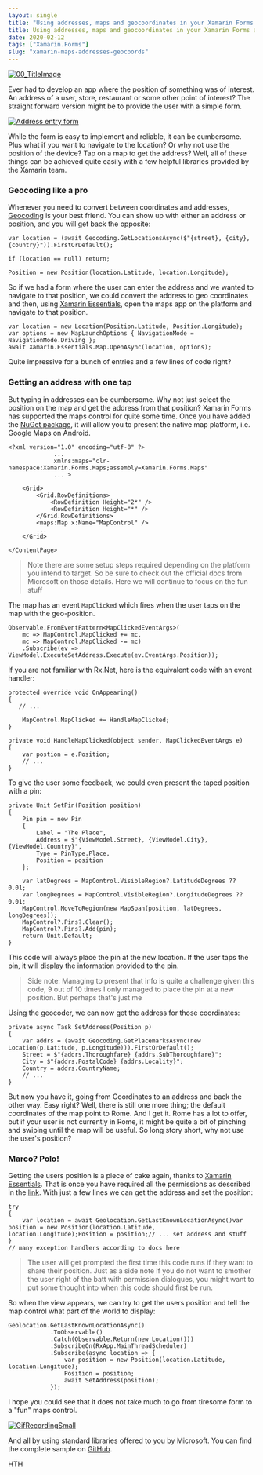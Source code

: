 ```yaml
---
layout: single
title: "Using addresses, maps and geocoordinates in your Xamarin Forms apps"
title: Using addresses, maps and geocoordinates in your Xamarin Forms apps
date: 2020-02-12
tags: ["Xamarin.Forms"]
slug: "xamarin-maps-addresses-geocoords"
---
```


[![00_TitleImage](https://mallibone.com/posts/files/fa8b38b3-5a2a-4d8b-8b01-8c1d3a455058.jpg "00_TitleImage")](https://mallibone.com/posts/files/bad03f25-d450-4278-ac55-69ca9780a8c5.jpg)

Ever had to develop an app where the position of something was of interest. An address of a user, store, restaurant or some other point of interest? The straight forward version might be to provide the user with a simple form.

[![Address entry form](https://mallibone.com/posts/files/12a03657-6545-411a-9d6a-2a211da91186.png "Address entry form")](https://mallibone.com/posts/files/89cdb3df-7181-406a-a3e4-c86aa3cfb554.png)

While the form is easy to implement and reliable, it can be cumbersome. Plus what if you want to navigate to the location? Or why not use the position of the device? Tap on a map to get the address? Well, all of these things can be achieved quite easily with a few helpful libraries provided by the Xamarin team.

### Geocoding like a pro

Whenever you need to convert between coordinates and addresses, [Geocoding](https://docs.microsoft.com/en-us/xamarin/essentials/geocoding?tabs=android) is your best friend. You can show up with either an address or position, and you will get back the opposite:


    var location = (await Geocoding.GetLocationsAsync($"{street}, {city}, {country}")).FirstOrDefault();
    
    if (location == null) return;
    
    Position = new Position(location.Latitude, location.Longitude);


So if we had a form where the user can enter the address and we wanted to navigate to that position, we could convert the address to geo coordinates and then, using [Xamarin Essentials](https://docs.microsoft.com/en-us/xamarin/essentials/maps?context=xamarin%2Fandroid&amp;tabs=android), open the maps app on the platform and navigate to that position.


    var location = new Location(Position.Latitude, Position.Longitude);
    var options = new MapLaunchOptions { NavigationMode = NavigationMode.Driving };
    await Xamarin.Essentials.Map.OpenAsync(location, options);


Quite impressive for a bunch of entries and a few lines of code right?

### Getting an address with one tap

But typing in addresses can be cumbersome. Why not just select the position on the map and get the address from that position? Xamarin Forms has supported the maps control for quite some time. Once you have added the [NuGet package](https://www.nuget.org/packages/Xamarin.Forms.Maps), it will allow you to present the native map platform, i.e. Google Maps on Android.


    <?xml version="1.0" encoding="utf-8" ?>
                 ...
                 xmlns:maps="clr-namespace:Xamarin.Forms.Maps;assembly=Xamarin.Forms.Maps"
                 ... >
    
        <Grid>
            <Grid.RowDefinitions>
                <RowDefinition Height="2*" />
                <RowDefinition Height="*" />
            </Grid.RowDefinitions>
            <maps:Map x:Name="MapControl" />
            ...
        </Grid>
    
    </ContentPage>





> Note there are some setup steps required depending on the platform you intend to target. So be sure to check out the official docs from Microsoft on those details. Here we will continue to focus on the fun stuff


The map has an event `MapClicked` which fires when the user taps on the map with the geo-position.


    Observable.FromEventPattern<MapClickedEventArgs>(
        mc => MapControl.MapClicked += mc, 
        mc => MapControl.MapClicked -= mc)
        .Subscribe(ev => ViewModel.ExecuteSetAddress.Execute(ev.EventArgs.Position));


If you are not familiar with Rx.Net, here is the equivalent code with an event handler:


    protected override void OnAppearing()
    {
       // ...
    
        MapControl.MapClicked += HandleMapClicked;
    }
    
    private void HandleMapClicked(object sender, MapClickedEventArgs e)
    {
        var postion = e.Position;
        // ...
    }


To give the user some feedback, we could even present the taped position with a pin:


    private Unit SetPin(Position position)
    {
        Pin pin = new Pin
        {
            Label = "The Place",
            Address = $"{ViewModel.Street}, {ViewModel.City}, {ViewModel.Country}",
            Type = PinType.Place,
            Position = position
        };
    
        var latDegrees = MapControl.VisibleRegion?.LatitudeDegrees ?? 0.01;
        var longDegrees = MapControl.VisibleRegion?.LongitudeDegrees ?? 0.01;
        MapControl.MoveToRegion(new MapSpan(position, latDegrees, longDegrees));
        MapControl?.Pins?.Clear();
        MapControl?.Pins?.Add(pin);
        return Unit.Default;
    }


This code will always place the pin at the new location. If the user taps the pin, it will display the information provided to the pin.


> Side note: Managing to present that info is quite a challenge given this code, 9 out of 10 times I only managed to place the pin at a new position. But perhaps that's just me


Using the geocoder, we can now get the address for those coordinates:


    private async Task SetAddress(Position p)
    {
        var addrs = (await Geocoding.GetPlacemarksAsync(new Location(p.Latitude, p.Longitude))).FirstOrDefault();
        Street = $"{addrs.Thoroughfare} {addrs.SubThoroughfare}";
        City = $"{addrs.PostalCode} {addrs.Locality}";
        Country = addrs.CountryName;
        // ...
    }


But now you have it, going from Coordinates to an address and back the other way. Easy right? Well, there is still one more thing; the default coordinates of the map point to Rome. And I get it. Rome has a lot to offer, but if your user is not currently in Rome, it might be quite a bit of pinching and swiping until the map will be useful. So long story short, why not use the user's position?

### Marco? Polo!

Getting the users position is a piece of cake again, thanks to [Xamarin Essentials](https://docs.microsoft.com/en-us/xamarin/essentials/geolocation?context=xamarin%2Fandroid&amp;tabs=android). That is once you have required all the permissions as described in the [link](https://docs.microsoft.com/en-us/xamarin/essentials/geolocation?context=xamarin%2Fandroid&amp;tabs=android#get-started). With just a few lines we can get the address and set the position:


    try
    {
        var location = await Geolocation.GetLastKnownLocationAsync()var position = new Position(location.Latitude, location.Longitude);Position = position;// ... set address and stuff
    }
    // many exception handlers according to docs here





> The user will get prompted the first time this code runs if they want to share their position. Just as a side note if you do not want to smother the user right of the batt with permission dialogues, you might want to put some thought into when this code should first be run.


So when the view appears, we can try to get the users position and tell the map control what part of the world to display:


    Geolocation.GetLastKnownLocationAsync()
                .ToObservable()
                .Catch(Observable.Return(new Location()))
                .SubscribeOn(RxApp.MainThreadScheduler)
                .Subscribe(async location => { 
                    var position = new Position(location.Latitude, location.Longitude);
                    Position = position;
                    await SetAddress(position);
                });


I hope you could see that it does not take much to go from tiresome form to a "fun" maps control.

[![GifRecordingSmall](https://mallibone.com/posts/files/22099ce0-7096-40b0-bbe3-0372018dcf9c.gif "GifRecordingSmall")](https://mallibone.com/posts/files/eab4d0b1-27ff-4149-a2e7-834f0ee0ef3e.gif)

And all by using standard libraries offered to you by Microsoft. You can find the complete sample on [GitHub](https://github.com/mallibone/XamarinAddressPosition).

HTH
